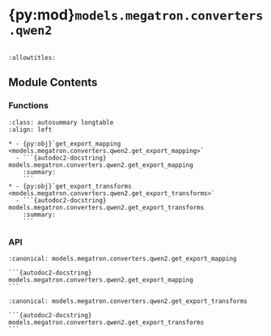 # {py:mod}`models.megatron.converters.qwen2`

```{py:module} models.megatron.converters.qwen2
```

```{autodoc2-docstring} models.megatron.converters.qwen2
:allowtitles:
```

## Module Contents

### Functions

````{list-table}
:class: autosummary longtable
:align: left

* - {py:obj}`get_export_mapping <models.megatron.converters.qwen2.get_export_mapping>`
  - ```{autodoc2-docstring} models.megatron.converters.qwen2.get_export_mapping
    :summary:
    ```
* - {py:obj}`get_export_transforms <models.megatron.converters.qwen2.get_export_transforms>`
  - ```{autodoc2-docstring} models.megatron.converters.qwen2.get_export_transforms
    :summary:
    ```
````

### API

````{py:function} get_export_mapping(source)
:canonical: models.megatron.converters.qwen2.get_export_mapping

```{autodoc2-docstring} models.megatron.converters.qwen2.get_export_mapping
```
````

````{py:function} get_export_transforms(hf_config)
:canonical: models.megatron.converters.qwen2.get_export_transforms

```{autodoc2-docstring} models.megatron.converters.qwen2.get_export_transforms
```
````

